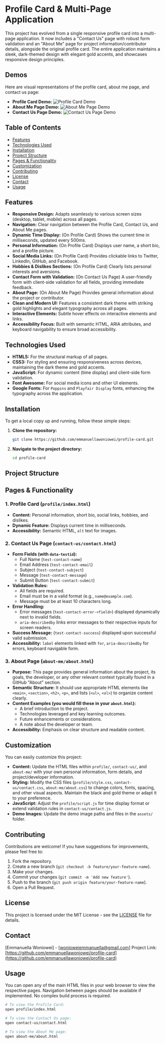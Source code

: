 # Profile Card & Multi-Page Application

This project has evolved from a single responsive profile card into a multi-page application. It now includes a "Contact Us" page with robust form validation and an "About Me" page for project information/contributor details, alongside the original profile card. The entire application maintains a sleek, dark-themed design with elegant gold accents, and showcases responsive design principles.

## Demos

Here are visual representations of the profile card, about me page, and contact us page:

-   **Profile Card Demo:** ![Profile Card Demo](/assets/profile-demo.jpg)
-   **About Me Page Demo:** ![About Me Page Demo](/assets/about-me-demo.png)    
-   **Contact Us Page Demo:** ![Contact Us Page Demo](/assets/contact-us-demo.png) 

## Table of Contents

-   [Features](#features)
-   [Technologies Used](#technologies-used)
-   [Installation](#installation)
-   [Project Structure](#project-structure)
-   [Pages & Functionality](#pages--functionality)
-   [Customization](#customization)
-   [Contributing](#contributing)
-   [License](#license)
-   [Contact](#contact)
-   [Usage](#usage)

## Features

-   **Responsive Design:** Adapts seamlessly to various screen sizes (desktop, tablet, mobile) across all pages.
-   **Navigation:** Clear navigation between the Profile Card, Contact Us, and About Me pages.
-   **Dynamic Time Display:** (On Profile Card) Shows the current time in milliseconds, updated every 500ms.
-   **Personal Information:** (On Profile Card) Displays user name, a short bio, and a profile picture.
-   **Social Media Links:** (On Profile Card) Provides clickable links to Twitter, LinkedIn, GitHub, and Facebook.
-   **Hobbies & Dislikes Sections:** (On Profile Card) Clearly lists personal interests and aversions.
-   **Contact Form with Validation:** (On Contact Us Page) A user-friendly form with client-side validation for all fields, providing immediate feedback.
-   **About Page:** (On About Me Page) Provides general information about the project or contributor.
-   **Clean and Modern UI:** Features a consistent dark theme with striking gold highlights and elegant typography across all pages.
-   **Interactive Elements:** Subtle hover effects on interactive elements and links.
-   **Accessibility Focus:** Built with semantic HTML, ARIA attributes, and keyboard navigability to ensure broad accessibility.

## Technologies Used

-   **HTML5:** For the structural markup of all pages.
-   **CSS3:** For styling and ensuring responsiveness across devices, maintaining the dark theme and gold accents.
-   **JavaScript:** For dynamic content (time display) and client-side form validation.
-   **Font Awesome:** For social media icons and other UI elements.
-   **Google Fonts:** For `Poppins` and `Playfair Display` fonts, enhancing the typography across the application.

## Installation

To get a local copy up and running, follow these simple steps:

1.  **Clone the repository:**
    ```bash
    git clone https://github.com/emmanuellawoniowei/profile-card.git
    ```
2.  **Navigate to the project directory:**
    ```bash
    cd profile-card
    ```


## Project Structure

## Pages & Functionality

### 1. Profile Card (`profile/index.html`)

*   **Content:** Personal information, short bio, social links, hobbies, and dislikes.
*   **Dynamic Feature:** Displays current time in milliseconds.
*   **Accessibility:** Semantic HTML, `alt` text for images.

### 2. Contact Us Page (`contact-us/contact.html`)

*   **Form Fields (with `data-testid`):**
    *   Full Name (`test-contact-name`)
    *   Email Address (`test-contact-email`)
    *   Subject (`test-contact-subject`)
    *   Message (`test-contact-message`)
    *   Submit Button (`test-contact-submit`)
*   **Validation Rules:**
    *   All fields are required.
    *   Email must be in a valid format (e.g., `name@example.com`).
    *   Message must be at least 10 characters long.
*   **Error Handling:**
    *   Error messages (`test-contact-error-<field>`) displayed dynamically next to invalid fields.
    *   `aria-describedby` links error messages to their respective inputs for screen readers.
*   **Success Message:** (`test-contact-success`) displayed upon successful valid submission.
*   **Accessibility:** `label` elements linked with `for`, `aria-describedby` for errors, keyboard navigable form.

### 3. About Page (`about-me/about.html`)

*   **Purpose:** This page provides general information about the project, its goals, the developer, or any other relevant context typically found in a GitHub "About" section.
*   **Semantic Structure:** It should use appropriate HTML elements like `<main>`, `<section>`, `<h2>`, `<p>`, and lists (`<ul>`, `<ol>`) to organize content clearly.
*   **Content Examples (you would fill these in your `about.html`):**
    *   A brief introduction to the project.
    *   Technologies leveraged and key learning outcomes.
    *   Future enhancements or considerations.
    *   A note about the developer or team.
*   **Accessibility:** Emphasis on clear structure and readable content.

## Customization

You can easily customize this project:

-   **Content:** Update the HTML files within `profile/`, `contact-us/`, and `about-me/` with your own personal information, form details, and project/developer information.
-   **Styling:** Modify the CSS files (`profile/style.css`, `contact-us/contact.css`, `about-me/about.css`) to change colors, fonts, spacing, and other visual aspects. Maintain the black and gold theme or adapt it to your preference.
-   **JavaScript:** Adjust the `profile/script.js` for time display format or extend validation rules in `contact-us/contact.js`.
-   **Demo Images:** Update the demo image paths and files in the `assets/` folder.

## Contributing

Contributions are welcome! If you have suggestions for improvements, please feel free to:

1.  Fork the repository.
2.  Create a new branch (`git checkout -b feature/your-feature-name`).
3.  Make your changes.
4.  Commit your changes (`git commit -m 'Add new feature'`).
5.  Push to the branch (`git push origin feature/your-feature-name`).
6.  Open a Pull Request.

## License

This project is licensed under the MIT License - see the [LICENSE](LICENSE) file for details.

## Contact

[Emmanuella Woniowei] - [wonioweiemmanuella@gmail.com]
Project Link: [https://github.com/emmanuellawoniowei/profile-card](https://github.com/emmanuellawoniowei/profile-card)

## Usage

You can open any of the main HTML files in your web browser to view the respective pages. Navigation between pages should be available if implemented. No complex build process is required.

```bash
# To view the Profile Card:
open profile/index.html

# To view the Contact Us page:
open contact-us/contact.html

# To view the About Me page:
open about-me/about.html
